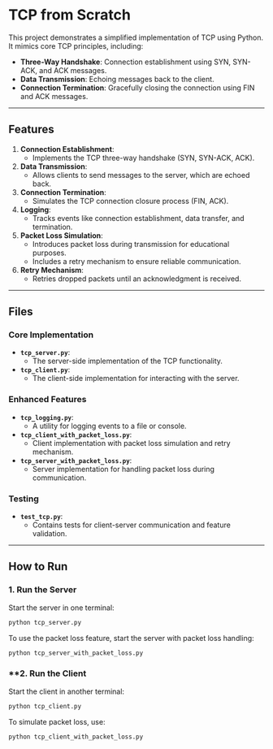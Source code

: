 # TCP from Scratch

This project demonstrates a simplified implementation of TCP using Python. It mimics core TCP principles, including:

- **Three-Way Handshake**: Connection establishment using SYN, SYN-ACK, and ACK messages.
- **Data Transmission**: Echoing messages back to the client.
- **Connection Termination**: Gracefully closing the connection using FIN and ACK messages.

---

## **Features**

1. **Connection Establishment**:
   - Implements the TCP three-way handshake (SYN, SYN-ACK, ACK).
2. **Data Transmission**:
   - Allows clients to send messages to the server, which are echoed back.
3. **Connection Termination**:
   - Simulates the TCP connection closure process (FIN, ACK).
4. **Logging**:
   - Tracks events like connection establishment, data transfer, and termination.
5. **Packet Loss Simulation**:
   - Introduces packet loss during transmission for educational purposes.
   - Includes a retry mechanism to ensure reliable communication.
6. **Retry Mechanism**:
   - Retries dropped packets until an acknowledgment is received.

---

## **Files**

### Core Implementation
- **`tcp_server.py`**:
  - The server-side implementation of the TCP functionality.
- **`tcp_client.py`**:
  - The client-side implementation for interacting with the server.

### Enhanced Features
- **`tcp_logging.py`**:
  - A utility for logging events to a file or console.
- **`tcp_client_with_packet_loss.py`**:
  - Client implementation with packet loss simulation and retry mechanism.
- **`tcp_server_with_packet_loss.py`**:
  - Server implementation for handling packet loss during communication.

### Testing
- **`test_tcp.py`**:
  - Contains tests for client-server communication and feature validation.

---

## **How to Run**

### **1. Run the Server**
Start the server in one terminal:

```bash
python tcp_server.py
```

To use the packet loss feature, start the server with packet loss handling:

```bash
python tcp_server_with_packet_loss.py
```

### **2. Run the Client
Start the client in another terminal:

```bash
python tcp_client.py
```

To simulate packet loss, use:

```bash
python tcp_client_with_packet_loss.py
```

